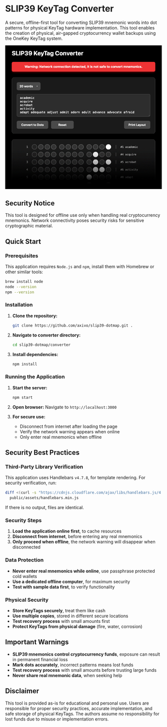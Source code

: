 # SLIP39 KeyTag Converter

A secure, offline-first tool for converting SLIP39 mnemonic words into dot patterns for physical KeyTag hardware implementation. This tool enables the creation of physical, air-gapped cryptocurrency wallet backups using the OneKey KeyTag system.

![SLIP39 KeyTag Converter](../docs/images/converter.png)

## Security Notice

This tool is designed for offline use only when handling real cryptocurrency mnemonics. Network connectivity poses security risks for sensitive cryptographic material.

## Quick Start

### Prerequisites

This application requires `Node.js` and `npm`, install them with Homebrew or other similar tools:

```bash
brew install node
node --version
npm --version
```

### Installation

1. **Clone the repository:**
   ```bash
   git clone https://github.com/axivo/slip39-dotmap.git .
   ```

2. **Navigate to converter directory:**
   ```bash
   cd slip39-dotmap/converter
   ```

3. **Install dependencies:**
   ```bash
   npm install
   ```

### Running the Application

1. **Start the server:**
   ```bash
   npm start
   ```

2. **Open browser:**
   Navigate to `http://localhost:3000`

3. **For secure use:**
   - Disconnect from internet after loading the page
   - Verify the network warning appears when online
   - Only enter real mnemonics when offline

## Security Best Practices

### Third-Party Library Verification

This application uses Handlebars `v4.7.8`, for template rendering. For security verification, run:

```bash
diff <(curl -s "https://cdnjs.cloudflare.com/ajax/libs/handlebars.js/4.7.8/handlebars.min.js") \
  public/assets/handlebars.min.js
```

If there is no output, files are identical.

### Security Steps

1. **Load the application online first**, to cache resources
2. **Disconnect from internet**, before entering any real mnemonics
3. **Only proceed when offline**, the network warning will disappear when disconnected

### Data Protection

- **Never enter real mnemonics while online**, use passphrase protected cold wallets
- **Use a dedicated offline computer**, for maximum security
- **Test with sample data first**, to verify functionality

### Physical Security

- **Store KeyTags securely**, treat them like cash
- **Use multiple copies**, stored in different secure locations
- **Test recovery process** with small amounts first
- **Protect KeyTags from physical damage** (fire, water, corrosion)

## Important Warnings

- **SLIP39 mnemonics control cryptocurrency funds**, exposure can result in permanent financial loss
- **Mark dots accurately**, incorrect patterns means lost funds
- **Test recovery process** with small amounts before trusting large funds
- **Never share real mnemonic data**, when seeking help

## Disclaimer

This tool is provided as-is for educational and personal use. Users are responsible for proper security practices, accurate implementation, and safe storage of physical KeyTags. The authors assume no responsibility for lost funds due to misuse or implementation errors.
